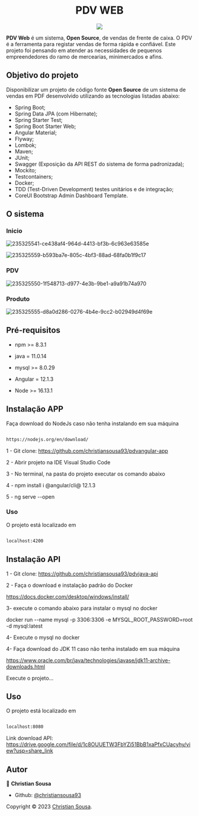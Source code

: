 <h1  align="center">PDV WEB</h1>
<p  align="center">

<img  src="https://i.ibb.co/S69XqSw/logopdv.png" />

</p>
<p display="inline-block"> </p>

**PDV Web** é um sistema, **Open Source**, de vendas de frente de caixa. O PDV é a ferramenta para registar vendas de forma rápida e confiável. Este projeto foi pensando em atender as necessidades de  pequenos empreendedores do ramo de mercearias, minimercados e afins.

## Objetivo do projeto
Disponibilizar um projeto de código fonte **Open Source** de um sistema de vendas em PDF desenvolvido  utilizando as tecnologias listadas abaixo:

- Spring Boot;
- Spring Data JPA (com Hibernate);
- Spring Starter Test;
- Spring Boot Starter Web;
- Angular Material;
- Flyway;
- Lombok;
- Maven;
- JUnit;
- Swagger (Exposição da API REST do sistema de forma padronizada);
- Mockito;
- Testcontainers;
- Docker;
- TDD (Test-Driven Development) testes unitários e de integração;
- CoreUI Bootstrap Admin Dashboard Template.

## O sistema

### Inicio
![235325541-ce438af4-964d-4413-bf3b-6c963e63585e](https://user-images.githubusercontent.com/103544118/235325625-9a64cbdb-21e6-4f87-9746-e994e697f1cf.png)

![235325559-b593ba7e-805c-4bf3-88ad-68fa0b1f9c17](https://user-images.githubusercontent.com/103544118/235325701-fe1f7259-46a9-432a-9d8c-1151e7970933.gif)


### PDV

![235325550-1f548713-d977-4e3b-9be1-a9a91b74a970](https://user-images.githubusercontent.com/103544118/235325681-9627fa57-d001-4f23-acfd-bbd4852edc83.gif)


### Produto

![235325555-d8a0d286-0276-4b4e-9cc2-b02949d4f69e](https://user-images.githubusercontent.com/103544118/235325689-39ab8fa9-0165-4fae-96ab-6aa4c6ed459a.gif)


## Pré-requisitos

* npm >= 8.3.1

* java = 11.0.14

* mysql >= 8.0.29

* Angular = 12.1.3

* Node >= 16.13.1

## Instalação APP

Faça download do NodeJs caso não tenha instalando em sua máquina

```sh

https://nodejs.org/en/download/

```

1 - Git clone: https://github.com/christiansousa93/pdvangular-app

2 - Abrir projeto na IDE Visual Studio Code

3 - No terminal, na pasta do projeto executar os comando abaixo

4 - npm install i @angular/cli@ 12.1.3

5 - ng serve --open

### Uso

O projeto está localizado em
  

```sh

localhost:4200

```


## Instalação API

1 - Git clone: https://github.com/christiansousa93/pdvjava-api

2 - Faça o download e instalação padrão do Docker

https://docs.docker.com/desktop/windows/install/

3- execute o comando abaixo para instalar o mysql no docker

docker run --name mysql -p 3306:3306 -e MYSQL_ROOT_PASSWORD=root -d mysql:latest

4- Execute o mysql no docker

4- Faça download do JDK 11 caso não tenha instalado em sua máquina

https://www.oracle.com/br/java/technologies/javase/jdk11-archive-downloads.html

Execute o projeto...

## Uso

O projeto está localizado em
  

```sh

localhost:8080

```
Link download API: https://drive.google.com/file/d/1c8OUUETW3FbYZi51BbB1xaPfxCUacyhy/view?usp=share_link

## Autor

👤 **Christian Sousa**

* Github: [@christiansousa93](https://github.com/christiansousa93)


Copyright © 2023 [Christian Sousa](https://github.com/christiansousa93).<br />
